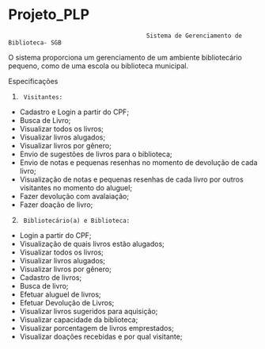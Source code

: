 # Projeto_PLP
                                           Sistema de Gerenciamento de Biblioteca- SGB

O sistema proporciona um gerenciamento de um ambiente bibliotecário pequeno, como de uma escola ou biblioteca municipal.
 
Especificações
1)  	Visitantes:
  - Cadastro e Login a partir do CPF;  
  - Busca de Livro;
  - Visualizar todos os livros;
  - Visualizar livros alugados;
  - Visualizar livros por gênero;
  - Envio de sugestões de livros para o biblioteca;
  - Envio de notas e pequenas resenhas no momento de devolução de cada livro;
  - Visualização de notas e pequenas resenhas de cada livro por outros visitantes no momento do aluguel;
  - Fazer devolução com avalaiação;
  - Fazer doação de livro;  
 
2)  	Bibliotecário(a) e Biblioteca:
  - Login a partir do CPF;
  - Visualização de quais livros estão alugados;
  - Visualizar todos os livros;
  - Visualizar livros alugados;
  - Visualizar livros por gênero;
  - Cadastro de livros; 
  - Busca de livro; 
  - Efetuar aluguel de livros;
  - Efetuar Devolução de Livros;
  - Visualizar livros sugeridos para aquisição;
  - Visualizar capacidade da biblioteca; 
  - Visualizar porcentagem de livros emprestados; 
  - Visualizar doações recebidas e por qual visitante;
 


